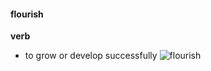 #### flourish
**verb**
- to grow or develop successfully
![flourish](https://encrypted-tbn0.gstatic.com/images?q=tbn:ANd9GcTDUjqtdsjnBnTeGaZcUDGrC7xzZfyDh2YG9A&usqp=CAU)
